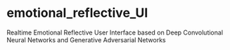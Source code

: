 # emotional_reflective_UI
Realtime Emotional Reflective User Interface based on Deep Convolutional Neural Networks and Generative Adversarial Networks
